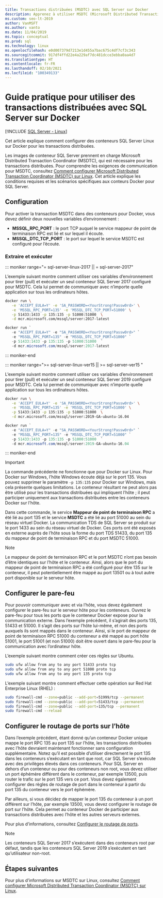 ```yaml
---
title: Transactions distribuées (MSDTC) avec SQL Server sur Docker
description: Apprenez à utiliser MSDTC (Microsoft Distributed Transaction Coordinator) pour les transactions distribuées dans un conteneur SQL Server sur Docker.
ms.custom: seo-lt-2019
author: VanMSFT
ms.author: vanto
ms.date: 11/04/2019
ms.topic: conceptual
ms.prod: sql
ms.technology: linux
ms.openlocfilehash: e0d007379d7213e1d455a7bac675c4df7cf3c343
ms.sourcegitcommit: 917df4ffd22e4a229af7dc481dcce3ebba0aa4d7
ms.translationtype: HT
ms.contentlocale: fr-FR
ms.lasthandoff: 02/10/2021
ms.locfileid: "100349133"
---
```

# <a name="how-to-use-distributed-transactions-with-sql-server-on-docker"></a>Guide pratique pour utiliser des transactions distribuées avec SQL Server sur Docker

[!INCLUDE [SQL Server - Linux](../includes/applies-to-version/sql-linux.md)]

Cet article explique comment configurer des conteneurs SQL Server Linux sur Docker pour les transactions distribuées.

Les images de conteneur SQL Server prennent en charge Microsoft Distributed Transaction Coordinator (MSDTC), qui est nécessaire pour les transactions distribuées. Pour comprendre les exigences de communication pour MSDTC, consultez [Comment configurer Microsoft Distributed Transaction Coordinator (MSDTC) sur Linux](sql-server-linux-configure-msdtc.md). Cet article explique les conditions requises et les scénarios spécifiques aux conteurs Docker pour SQL Server.

## <a name="configuration"></a>Configuration

Pour activer la transaction MSDTC dans des conteneurs pour Docker, vous devez définir deux nouvelles variables d’environnement :

- **MSSQL_RPC_PORT** : le port TCP auquel le service mappeur de point de terminaison RPC est lié et sur lequel il écoute.  
- **MSSQL_DTC_TCP_PORT** : le port sur lequel le service MSDTC est configuré pour l’écoute.

### <a name="pull-and-run"></a>Extraire et exécuter

<!--SQL Server 2017 on Linux -->
::: moniker range="= sql-server-linux-2017 || = sql-server-2017"

L’exemple suivant montre comment utiliser ces variables d’environnement pour tirer (pull) et exécuter un seul conteneur SQL Server 2017 configuré pour MSDTC. Cela lui permet de communiquer avec n’importe quelle application sur tous les ordinateurs hôtes.

```bash
docker run \
   -e 'ACCEPT_EULA=Y' -e 'SA_PASSWORD=<YourStrong!Passw0rd>' \
   -e 'MSSQL_RPC_PORT=135' -e 'MSSQL_DTC_TCP_PORT=51000' \
   -p 51433:1433 -p 135:135 -p 51000:51000  \
   -d mcr.microsoft.com/mssql/server:2017-latest
```

```PowerShell
docker run `
   -e "ACCEPT_EULA=Y" -e "SA_PASSWORD=<YourStrong!Passw0rd>" `
   -e "MSSQL_RPC_PORT=135" -e "MSSQL_DTC_TCP_PORT=51000" `
   -p 51433:1433 -p 135:135 -p 51000:51000  `
   -d mcr.microsoft.com/mssql/server:2017-latest
```

::: moniker-end
<!--SQL Server 2019 on Linux-->
::: moniker range=">= sql-server-linux-ver15 || >= sql-server-ver15 "

L’exemple suivant montre comment utiliser ces variables d’environnement pour tirer (pull) et exécuter un seul conteneur SQL Server 2019 configuré pour MSDTC. Cela lui permet de communiquer avec n’importe quelle application sur tous les ordinateurs hôtes.

```bash
docker run \
   -e 'ACCEPT_EULA=Y' -e 'SA_PASSWORD=<YourStrong!Passw0rd>' \
   -e 'MSSQL_RPC_PORT=135' -e 'MSSQL_DTC_TCP_PORT=51000' \
   -p 51433:1433 -p 135:135 -p 51000:51000  \
   -d mcr.microsoft.com/mssql/server:2019-GA-ubuntu-16.04
```

```PowerShell
docker run `
   -e "ACCEPT_EULA=Y" -e "SA_PASSWORD=<YourStrong!Passw0rd>" `
   -e "MSSQL_RPC_PORT=135" -e "MSSQL_DTC_TCP_PORT=51000" `
   -p 51433:1433 -p 135:135 -p 51000:51000  `
   -d mcr.microsoft.com/mssql/server:2019-GA-ubuntu-16.04
```

::: moniker-end

> [!IMPORTANT]
> La commande précédente ne fonctionne que pour Docker sur Linux. Pour Docker sur Windows, l’hôte Windows écoute déjà sur le port 135. Vous pouvez supprimer le paramètre `-p 135:135` pour Docker sur Windows, mais cela présente quelques limitations. Le conteneur résultant ne peut alors pas être utilisé pour les transactions distribuées qui impliquent l’hôte ; il peut participer uniquement aux transactions distribuées entre les conteneurs Docker sur l’hôte.

Dans cette commande, le service **Mappeur de point de terminaison RPC** a été lié au port 135 et le service **MSDTC** a été lié au port 51000 au sein du réseau virtuel Docker. La communication TDS de SQL Server se produit sur le port 1433 au sein du réseau virtuel de Docker. Ces ports ont été exposés en externe auprès de l’hôte sous la forme du port TDS 51433, du port 135 du mappeur de point de terminaison RPC et du port MSDTC 51000.

> [!NOTE]
> Le mappeur de point de terminaison RPC et le port MSDTC n’ont pas besoin d’être identiques sur l’hôte et le conteneur. Ainsi, alors que le port du mappeur de point de terminaison RPC a été configuré pour être 135 sur le conteneur, il peut potentiellement être mappé au port 13501 ou à tout autre port disponible sur le serveur hôte.

## <a name="configure-the-firewall"></a>Configurer le pare-feu

Pour pouvoir communiquer avec et via l’hôte, vous devez également configurer le pare-feu sur le serveur hôte pour les conteneurs. Ouvrez le pare-feu pour tous les ports que le conteneur Docker expose pour la communication externe. Dans l’exemple précédent, il s’agirait des ports 135, 51433 et 51000. Il s’agit des ports sur l’hôte lui-même, et non des ports auxquels ils sont mappés dans le conteneur. Ainsi, si le port de mappeur de point de terminaison RPC 51000 du conteneur a été mappé au port hôte 51001, le port 51001 (et non 51000) doit être ouvert dans le pare-feu pour la communication avec l’ordinateur hôte.  

L’exemple suivant montre comment créer ces règles sur Ubuntu.

```bash
sudo ufw allow from any to any port 51433 proto tcp
sudo ufw allow from any to any port 51000 proto tcp
sudo ufw allow from any to any port 135 proto tcp
```

L’exemple suivant montre comment effectuer cette opération sur Red Hat Enterprise Linux (RHEL) :

```bash
sudo firewall-cmd --zone=public --add-port=51999/tcp --permanent
sudo firewall-cmd --zone=public --add-port=51433/tcp --permanent
sudo firewall-cmd --zone=public --add-port=135/tcp --permanent
sudo firewall-cmd --reload
```

## <a name="configure-port-routing-on-the-host"></a>Configurer le routage de ports sur l’hôte

Dans l’exemple précédent, étant donné qu’un conteneur Docker unique mappe le port RPC 135 au port 135 sur l’hôte, les transactions distribuées avec l’hôte devraient maintenant fonctionner sans configuration supplémentaire. Notez qu’il est possible d’utiliser directement le port 135 dans les conteneurs s’exécutant en tant que root, car SQL Server s’exécute avec des privilèges élevés dans ces conteneurs. Pour SQL Server en dehors d’un conteneur ou pour des conteneurs non root, vous devez utiliser un port éphémère différent dans le conteneur, par exemple 13500, puis router le trafic sur le port 135 vers ce port. Vous devez également configurer des règles de routage de port dans le conteneur à partir du port 135 du conteneur vers le port éphémère.

Par ailleurs, si vous décidez de mapper le port 135 du conteneur à un port différent sur l’hôte, par exemple 13500, vous devez configurer le routage de port sur l’hôte. Cela permet au conteneur Docker de participer aux transactions distribuées avec l’hôte et les autres serveurs externes.

Pour plus d’informations, consultez [Configurer le routage de ports](sql-server-linux-configure-msdtc.md#configure-port-routing).

> [!NOTE]
> Les conteneurs SQL Server 2017 s’exécutent dans des conteneurs root par défaut, tandis que les conteneurs SQL Server 2019 s’exécutent en tant qu’utilisateur non-root.

## <a name="next-steps"></a>Étapes suivantes

Pour plus d’informations sur MSDTC sur Linux, consultez [Comment configurer Microsoft Distributed Transaction Coordinator (MSDTC) sur Linux](sql-server-linux-configure-msdtc.md).
